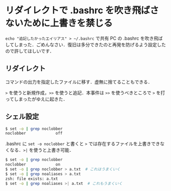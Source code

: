 # リダイレクトで .bashrc を吹き飛ばさないために上書きを禁じる

`echo "追記したかったエイリアス" > ~/.bashrc` で共有 PC の .bashrc を吹き飛ばしてしまった．ごめんなさい．復旧は多分できたのと再発を防げるよう設定したので許してほしいです．

## リダイレクト

コマンドの出力を指定したファイルに移す．虚無に捨てることもできる．

`>` を使うと新規作成，`>>` を使うと追記．本事件は `>>` を使うべきところで `>` を打ってしまったがゆえに起きた．

## シェル設定

```sh
$ set -o | grep noclobber
noclobber             off
```

.bashrc に `set -o noclobber` と書くと `>` では存在するファイルを上書きできなくなる．`>|` を使うと上書き可能．

```sh
$ set -o | grep noclobber
noclobber             on
$ set -o | grep noclobber > a.txt  # これはうまくいく
$ set -o | grep noaliases > a.txt
zsh: file exists: a.txt
$ set -o | grep noaliases >| a.txt  # これもうまくいく
```
